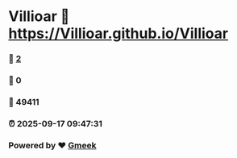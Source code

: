# Villioar :link: https://Villioar.github.io/Villioar 
### :page_facing_up: [2](https://Villioar.github.io/Villioar/tag.html) 
### :speech_balloon: 0 
### :hibiscus: 49411 
### :alarm_clock: 2025-09-17 09:47:31 
### Powered by :heart: [Gmeek](https://github.com/Meekdai/Gmeek)
